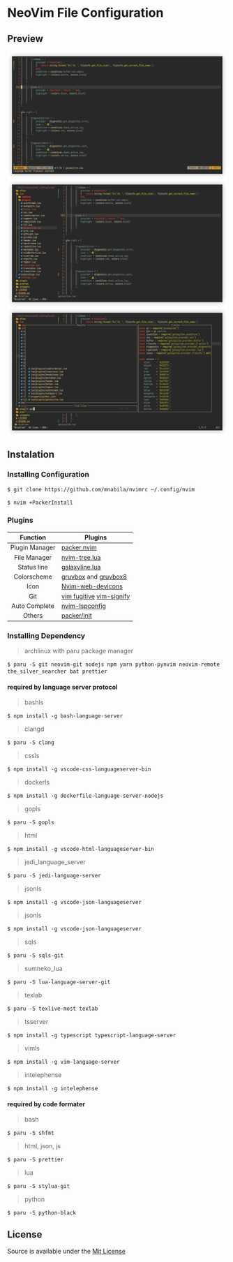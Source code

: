 # NeoVim File Configuration

## Preview

![Text Editor](https://raw.githubusercontent.com/mnabila/nvimrc/master/preview/preview-4.png)
![File Manager](https://raw.githubusercontent.com/mnabila/nvimrc/master/preview/preview-5.png)
![Fuzzy Finder](https://raw.githubusercontent.com/mnabila/nvimrc/master/preview/preview-6.png)

## Instalation

### Installing Configuration

```
$ git clone https://github.com/mnabila/nvimrc ~/.config/nvim
```

```
$ nvim +PackerInstall
```

### Plugins

|    Function    | Plugins                                                                                                   |
| :------------: | --------------------------------------------------------------------------------------------------------- |
| Plugin Manager | [packer.nvim](https://github.com/wbthomason/packer.nvim)                                                  |
|  File Manager  | [nvim-tree.lua](https://github.com/kyazdani42/nvim-tree.lua)                                              |
|  Status line   | [galaxyline.lua](https://github.com/glepnir/galaxyline.nvim)                                              |
|  Colorscheme   | [gruvbox](https://github.com/morhetz/gruvbox) and [gruvbox8](https://github.com/lifepillar/vim-gruvbox8)  |
|      Icon      | [Nvim-web-devicons](https://github.com/kyazdani42/nvim-web-devicons)                                      |
|      Git       | [vim fugitive](https://github.com/tpope/vim-fugitive) [vim-signify](https://github.com/mhinz/vim-signify) |
| Auto Complete  | [nvim-lspconfig](https://github.com/neovim/nvim-lspconfig)                                                |
|     Others     | [packer/init](https://github.com/mnabila/nvimrc/blob/master/lua/modules/packer/init.lua)                  |

### Installing Dependency

> archlinux with paru package manager

```
$ paru -S git neovim-git nodejs npm yarn python-pynvim neovim-remote the_silver_searcher bat prettier
```

#### required by language server protocol

> bashls

```
$ npm install -g bash-language-server
```

> clangd

```
$ paru -S clang
```

> cssls

```
$ npm install -g vscode-css-languageserver-bin
```

> dockerls

```
$ npm install -g dockerfile-language-server-nodejs
```

> gopls

```
$ paru -S gopls
```

> html

```
$ npm install -g vscode-html-languageserver-bin
```

> jedi_language_server

```
$ paru -S jedi-language-server
```

> jsonls

```
$ npm install -g vscode-json-languageserver
```

> jsonls

```
$ npm install -g vscode-json-languageserver
```

> sqls

```
$ paru -S sqls-git
```

> sumneko_lua

```
$ paru -S lua-language-server-git
```

> texlab

```
$ paru -S texlive-most texlab
```

> tsserver

```
$ npm install -g typescript typescript-language-server
```

> vimls

```
$ npm install -g vim-language-server
```

> intelephense

```
$ npm install -g intelephense
```

#### required by code formater

> bash

```
$ paru -S shfmt
```

> html, json, js

```
$ paru -S prettier
```

> lua

```
$ paru -S stylua-git
```

> python

```
$ paru -S python-black
```


## License 
Source is available under the [Mit License](https://github.com/mnabila/nvimrc/blob/master/LICENSE)
